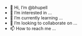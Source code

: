 - 👋 Hi, I’m @bhupell
- 👀 I’m interested in ...
- 🌱 I’m currently learning ...
- 💞️ I’m looking to collaborate on ...
- 📫 How to reach me ...

<!---
bhupell/bhupell is a ✨ special ✨ repository because its `README.md` (this file) appears on your GitHub profile.
You can click the Preview link to take a look at your changes.
--->
